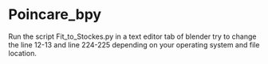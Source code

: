 # Poincare_bpy
Run the script Fit_to_Stockes.py in a text editor tab of blender 
try to change the line 12-13 and line 224-225 depending on your operating system and file location. 
